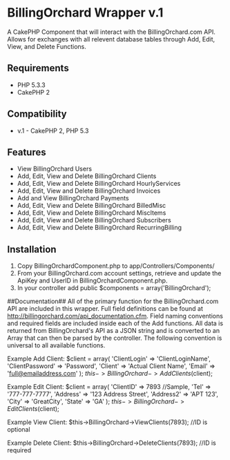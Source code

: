 # BillingOrchard Wrapper v.1 #

A CakePHP Component that will interact with the BillingOrchard.com API.
Allows for exchanges with all relevent database tables through Add, Edit, View, and Delete Functions.

## Requirements ##

* PHP 5.3.3
* CakePHP 2

## Compatibility ##

* v.1 - CakePHP 2, PHP 5.3

## Features ##

* View BillingOrchard Users
* Add, Edit, View and Delete BillingOrchard Clients
* Add, Edit, View and Delete BillingOrchard HourlyServices
* Add, Edit, View and Delete BillingOrchard Invoices
* Add and View BillingOrchard Payments
* Add, Edit, View and Delete BillingOrchard BilledMisc
* Add, Edit, View and Delete BillingOrchard MiscItems
* Add, Edit, View and Delete BillingOrchard Subscribers
* Add, Edit, View and Delete BillingOrchard RecurringBilling

## Installation ##

1. Copy BillingOrchardComponent.php to app/Controllers/Components/
2. From your BillingOrchard.com account settings, retrieve and update the ApiKey and UserID in BillingOrchardComponent.php.
3. In your controller add public $components = array('BillingOrchard');

##Documentation##
All of the primary function for the BillingOrchard.com API are included in this wrapper. Full field definitions can be found at http://billingorchard.com/api_documentation.cfm. Field naming conventions and required fields are included inside each of the Add functions. All data is returned from BillingOrchard's API as a JSON string and is converted to an Array that can then be parsed by the controller. The following convention is universal to all available functions. 

Example Add Client:
$client = array(
	'ClientLogin' => 'ClientLoginName',
	'ClientPassword' => 'Password',
	'Client' => 'Actual Client Name',
	'Email' => 'full@emailaddress.com'
);
$this->BillingOrchard->AddClients($client);

Example Edit Client:
$client = array(
	'ClientID' => 7893 //Sample,
	'Tel' => '777-777-7777',
	'Address' => '123 Address Street',
	'Address2' => 'APT 123',
	'City' => 'GreatCity',
	'State' => 'GA'
);
$this->BillingOrchard->EditClients($client);

Example View Client:
$this->BillingOrchard->ViewClients(7893); //ID is optional

Example Delete Client:
$this->BillingOrchard->DeleteClients(7893); //ID is required